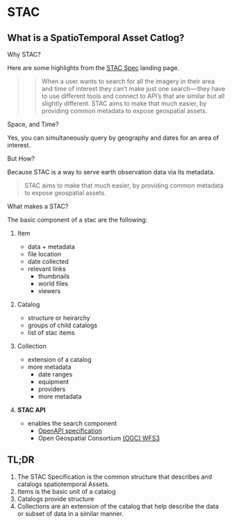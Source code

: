 # STAC

## What is a SpatioTemporal Asset Catlog?

Why STAC?

Here are some highlights from the [STAC Spec](https://stacspec.org) landing page.
>>When a user wants to search for all the imagery in their area and time of interest they can’t make just one search — they have to use different tools and connect to API’s that are similar but all slightly different. STAC aims to make that much easier, by providing common metadata to expose geospatial assets.

Space, and Time?

Yes, you can simultaneously query by geography and dates for an area of interest.

But How?

Because STAC is a way to serve earth observation data via its metadata.
>STAC aims to make that much easier, by providing common metadata to expose geospatial assets.

What makes a STAC?

The basic component of a stac are the following:

1. Item
    - data + metadata
    - file location
    - date collected
    - relevant links
        - thumbnails
        - world files
        - viewers

2. Catalog
    - structure or heirarchy
    - groups of child catalogs
    - list of stac items

3. Collection
    - extension of a catalog
    - more metadata
        - date ranges
        - equipment
        - providers
        - more metadata
4. **STAC API**
    - enables the search component
        - [OpenAPI specification](https://swagger.io/specification/)
        - Open Geospatial Consortium [(OGC) WFS3](https://ubuntu.qgis.org/qgisdata/QGIS-Documentation/live/html/en/docs/server_manual/services/ogcapif.html)

## TL;DR

1. The STAC Specification is the common structure that describes and catalogs spatiotemporal Assets.  
2. Items is the basic unit of a catalog
3. Catalogs provide structure
4. Collections are an extension of the catalog that help describe the data or subset of data in a similar manner.  
